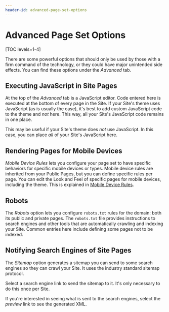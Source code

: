 ```yaml
---
header-id: advanced-page-set-options
---
```


# Advanced Page Set Options

[TOC levels=1-4]

There are some powerful options that should only be used by those with a firm
command of the technology, or they could have major unintended side effects. You
can find these options under the *Advanced* tab.

## Executing JavaScript in Site Pages

At the top of the *Advanced* tab is a JavaScript editor. Code entered here is
executed at the bottom of every page in the Site. If your Site's theme uses
JavaScript (as is usually the case), it's best to add custom JavaScript code to
the theme and *not* here. This way, all your Site's JavaScript code remains in
one place.

This may be useful if your Site's theme does *not* use JavaScript. In this
case, you can place *all* of your Site's JavaScript here.

## Rendering Pages for Mobile Devices

*Mobile Device Rules* lets you configure your page set to have specific
behaviors for specific mobile devices or types. Mobile device rules are
inherited from your Public Pages, but you can define specific rules per page.
You can edit the Look and Feel of specific pages for mobile devices, including
the theme. This is explained in 
[Mobile Device Rules](/docs/7-1/user/-/knowledge_base/u/mobile-device-rules).

## Robots

The *Robots* option lets you configure `robots.txt` rules for the domain: both
its public and private pages. The `robots.txt` file provides instructions to
search engines and other tools that are automatically crawling and indexing your
Site. Common entries here include defining some pages not to be indexed.

## Notifying Search Engines of Site Pages

The *Sitemap* option generates a sitemap you can send to some search engines so
they can crawl your Site. It uses the industry standard sitemap protocol. 

Select a search engine link to send the sitemap to it. It's only necessary to
do this once per Site.

If you're interested in seeing what is sent to the search engines, select the
*preview* link to see the generated XML.
